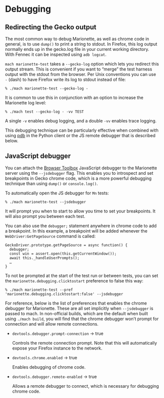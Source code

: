 Debugging
=========

Redirecting the Gecko output
----------------------------

The most common way to debug Marionette, as well as chrome code in
general, is to use `dump()` to print a string to stdout.  In Firefox,
this log output normally ends up in the gecko.log file in your current
working directory.  With Fennec it can be inspected using `adb logcat`.

`mach marionette-test` takes a `--gecko-log` option which lets
you redirect this output stream.  This is convenient if you want to
“merge” the test harness output with the stdout from the browser.
Per Unix conventions you can use `-` (dash) to have Firefox write
its log to stdout instead of file:

	% ./mach marionette-test --gecko-log -

It is common to use this in conjunction with an option to increase
the Marionette log level:

	% ./mach test --gecko-log - -vv TEST

A single `-v` enables debug logging, and a double `-vv` enables
trace logging.

This debugging technique can be particularly effective when combined
with using [pdb] in the Python client or the JS remote debugger
that is described below.

[pdb]: https://docs.python.org/2/library/pdb.html


JavaScript debugger
-------------------

You can attach the [Browser Toolbox] JavaScript debugger to the
Marionette server using the `--jsdebugger` flag.  This enables you
to introspect and set breakpoints in Gecko chrome code, which is a
more powerful debugging technique than using `dump()` or `console.log()`.

To automatically open the JS debugger for `Mn` tests:

	% ./mach marionette-test --jsdebugger

It will prompt you when to start to allow you time to set your
breakpoints.  It will also prompt you between each test.

You can also use the `debugger;` statement anywhere in chrome code
to add a breakpoint.  In this example, a breakpoint will be added
whenever the `WebDriver:GetPageSource` command is called:

	GeckoDriver.prototype.getPageSource = async function() {
	  debugger;
	  const win = assert.open(this.getCurrentWindow());
	  await this._handleUserPrompts();
	  …
	}

To not be prompted at the start of the test run or between tests,
you can set the `marionette.debugging.clicktostart` preference to
false this way:

	% ./mach marionette-test --pref 'marionette.debugging.clicktostart:false' --jsdebugger

For reference, below is the list of preferences that enables the
chrome debugger for Marionette.  These are all set implicitly when
`--jsdebugger` is passed to mach.  In non-official builds, which
are the default when built using `./mach build`, you will find that
the chrome debugger won’t prompt for connection and will allow
remote connections.

  * `devtools.debugger.prompt-connection` → true

    Controls the remote connection prompt.  Note that this will
    automatically expose your Firefox instance to the network.

  * `devtools.chrome.enabled` → true

    Enables debugging of chrome code.

  * `devtools.debugger.remote-enabled` → true

    Allows a remote debugger to connect, which is necessary for
    debugging chrome code.

[Browser Toolbox]: https://developer.mozilla.org/en-US/docs/Tools/Browser_Toolbox
